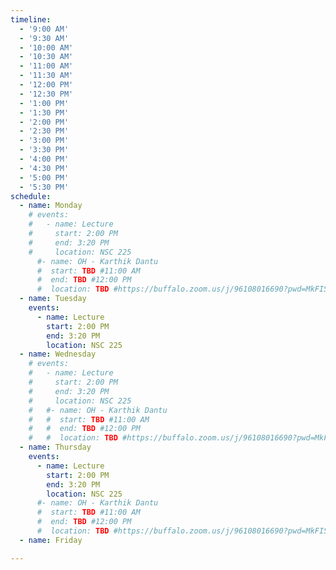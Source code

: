 ```yaml
---
timeline:
  - '9:00 AM'
  - '9:30 AM'
  - '10:00 AM'
  - '10:30 AM'
  - '11:00 AM'
  - '11:30 AM'
  - '12:00 PM'
  - '12:30 PM'
  - '1:00 PM'
  - '1:30 PM'
  - '2:00 PM'
  - '2:30 PM'
  - '3:00 PM'
  - '3:30 PM'
  - '4:00 PM'
  - '4:30 PM'
  - '5:00 PM'
  - '5:30 PM'
schedule:
  - name: Monday
    # events:
    #   - name: Lecture 
    #     start: 2:00 PM
    #     end: 3:20 PM
    #     location: NSC 225
      #- name: OH - Karthik Dantu
      #  start: TBD #11:00 AM
      #  end: TBD #12:00 PM
      #  location: TBD #https://buffalo.zoom.us/j/96108016690?pwd=MkFISHZxM2p5WUNDSnUvRXB3OW40Zz09&from=addon
  - name: Tuesday
    events:
      - name: Lecture 
        start: 2:00 PM
        end: 3:20 PM
        location: NSC 225
  - name: Wednesday
    # events:
    #   - name: Lecture 
    #     start: 2:00 PM
    #     end: 3:20 PM
    #     location: NSC 225
    #   #- name: OH - Karthik Dantu
    #   #  start: TBD #11:00 AM
    #   #  end: TBD #12:00 PM
    #   #  location: TBD #https://buffalo.zoom.us/j/96108016690?pwd=MkFISHZxM2p5WUNDSnUvRXB3OW40Zz09&from=addon
  - name: Thursday
    events:
      - name: Lecture 
        start: 2:00 PM
        end: 3:20 PM
        location: NSC 225
      #- name: OH - Karthik Dantu
      #  start: TBD #11:00 AM
      #  end: TBD #12:00 PM
      #  location: TBD #https://buffalo.zoom.us/j/96108016690?pwd=MkFISHZxM2p5WUNDSnUvRXB3OW40Zz09&from=addon
  - name: Friday

---
```

